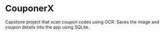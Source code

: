 # CouponerX

Capstone project that scan coupon codes using OCR. Saves the image and coupon details into the app using SQLite.